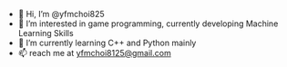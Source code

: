 - 👋 Hi, I’m @yfmchoi825
- 👀 I’m interested in game programming, currently developing Machine Learning Skills 
- 🌱 I’m currently learning C++ and Python mainly
- 📫 reach me at yfmchoi8125@gmail.com

<!---
qedihakunamatata/qedihakunamatata is a ✨ special ✨ repository because its `README.md` (this file) appears on your GitHub profile.
You can click the Preview link to take a look at your changes.
--->

